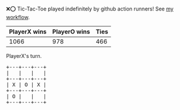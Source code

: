 :x::o: Tic-Tac-Toe played indefinitely by github action runners! See [my workflow](.github/workflows/play.yaml).

|PlayerX wins|PlayerO wins|Ties|
|-|-|-|
|1066|978|466|

PlayerX's turn.

<pre>
+---+---+---+
|   |   |   |
+---+---+---+
| X | O | X |
+---+---+---+
| O |   |   |
+---+---+---+
</pre>